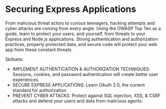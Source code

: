 # Securing Express Applications

From malicious threat actors to curious teenagers, hacking attempts and cyber attacks are coming from every angle. Using the OWASP Top Ten as a guide, learn to protect your users, and yourself, from threats to your Express and Node.js applications. Strong authentication and authorization practices, properly protected data, and secure code will protect your web app from these constant threats.

Skillsets:
- IMPLEMENT AUTHENTICATION & AUTHORIZATION TECHNIQUES: Sessions, cookies, and password authentication will create better user experiences.
- SECURE EXPRESS APPLICATIONS: Learn OAuth 2.0, the current standard for authorization.
- PREVENT CYBER ATTACKS: Protect against SQL injection, XSS, & CSRF attacks and defend your users and data from malicious agents.
